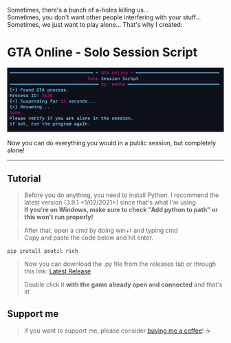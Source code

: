 Sometimes, there's a bunch of a-holes killing us...<br>
Sometimes, you don't want other people interfering with your stuff...<br>
Sometimes, we just want to play alone... That's why I created:
# GTA Online - Solo Session Script

![Alt text](screenshot.png "Using the Windows Terminal Preview")
<p>Now you can do everything you would in a public session, but completely alone!</p>

---

## Tutorial
> <p>Before you do anything, you need to install Python. I recommend the latest version (3.9.1 <1/02/2021>) since that's what I'm using.<br>
> <b>If you're on Windows, make sure to check "Add python to path" or this won't run properly!</b>

> <p>After that, open a cmd by doing win+r and typing cmd<br>
> Copy and paste the code below and hit enter.<br>
```
pip install psutil rich
```

>Now you can download the .py file from the releases tab or through this link: [Latest Release](https://github.com/actuallyeunha/gtao_ssession-script/releases/download/v1.0/gta-sss.py "Download the latest release")
><p>Double click it <b>with the game already open and connected</b> and that's it!</p>

## Support me
> If you want to support me, please consider [buying me a coffee](https://www.buymeacoffee.com/actuallyeunha)! ☕<br>
